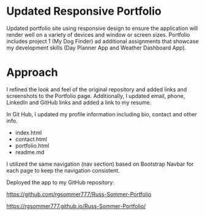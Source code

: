 # Updated Responsive Portfolio

Updated portfolio site using responsive design to ensure the application will render well on a variety of devices and window or screen sizes. Portfolio includes project 1 (My Dog Finder) ad additional assignments that showcase my development skills (Day Planner App and Weather Dashboard App).

# Approach
I refined the look and feel of the original repository and added links and screenshots to the Portfolio page. Additionally, I updated email, phone, LinkedIn and GitHub links and added a link to my resume.

In Git Hub, I updated my profile information including bio, contact and other info.

- index.html
- contact.html
- portfolio.html
- readme.md

I utilized the same navigation (nav section) based on Bootstrap Navbar for each page to keep the navigation consistent.

Deployed the app to my GitHub repository:<p></p>
    https://github.com/rgsommer777/Russ-Sommer-Portfolio <p></p>
    https://rgsommer777.github.io/Russ-Sommer-Portfolio/

